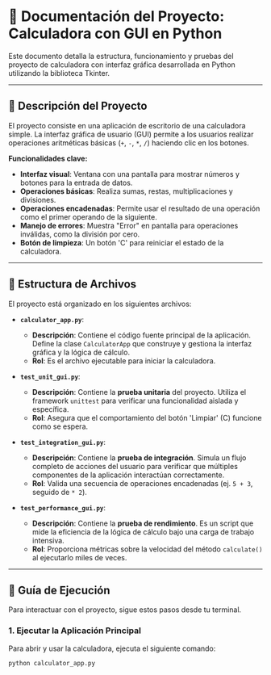 # 📄 Documentación del Proyecto: Calculadora con GUI en Python

Este documento detalla la estructura, funcionamiento y pruebas del proyecto de calculadora con interfaz gráfica desarrollada en Python utilizando la biblioteca Tkinter.

---

## 📝 Descripción del Proyecto

El proyecto consiste en una aplicación de escritorio de una calculadora simple. La interfaz gráfica de usuario (GUI) permite a los usuarios realizar operaciones aritméticas básicas (`+`, `-`, `*`, `/`) haciendo clic en los botones.

**Funcionalidades clave:**
* **Interfaz visual**: Ventana con una pantalla para mostrar números y botones para la entrada de datos.
* **Operaciones básicas**: Realiza sumas, restas, multiplicaciones y divisiones.
* **Operaciones encadenadas**: Permite usar el resultado de una operación como el primer operando de la siguiente.
* **Manejo de errores**: Muestra "Error" en pantalla para operaciones inválidas, como la división por cero.
* **Botón de limpieza**: Un botón 'C' para reiniciar el estado de la calculadora.



---

## 📁 Estructura de Archivos

El proyecto está organizado en los siguientes archivos:

* **`calculator_app.py`**:
    * **Descripción**: Contiene el código fuente principal de la aplicación. Define la clase `CalculatorApp` que construye y gestiona la interfaz gráfica y la lógica de cálculo.
    * **Rol**: Es el archivo ejecutable para iniciar la calculadora.

* **`test_unit_gui.py`**:
    * **Descripción**: Contiene la **prueba unitaria** del proyecto. Utiliza el framework `unittest` para verificar una funcionalidad aislada y específica.
    * **Rol**: Asegura que el comportamiento del botón 'Limpiar' (C) funcione como se espera.

* **`test_integration_gui.py`**:
    * **Descripción**: Contiene la **prueba de integración**. Simula un flujo completo de acciones del usuario para verificar que múltiples componentes de la aplicación interactúan correctamente.
    * **Rol**: Valida una secuencia de operaciones encadenadas (ej. `5 + 3`, seguido de `* 2`).

* **`test_performance_gui.py`**:
    * **Descripción**: Contiene la **prueba de rendimiento**. Es un script que mide la eficiencia de la lógica de cálculo bajo una carga de trabajo intensiva.
    * **Rol**: Proporciona métricas sobre la velocidad del método `calculate()` al ejecutarlo miles de veces.

---

## 🚀 Guía de Ejecución

Para interactuar con el proyecto, sigue estos pasos desde tu terminal.

### 1. Ejecutar la Aplicación Principal

Para abrir y usar la calculadora, ejecuta el siguiente comando:
```sh
python calculator_app.py